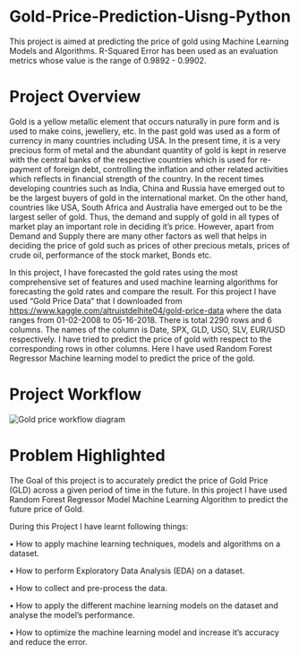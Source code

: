 # Gold-Price-Prediction-Uisng-Python
This project is aimed at predicting the price of gold using Machine Learning Models and Algorithms. R-Squared Error has been used as an evaluation metrics whose value is the range of 0.9892 - 0.9902.
# Project Overview
Gold is a yellow metallic element that occurs naturally in pure form and is used to make coins, jewellery, etc.  In the past gold was used as a form of currency in many countries including USA. In the present time, it is a very precious form of metal and the abundant quantity of gold is kept in reserve with the central banks of the respective countries which is used for re-payment of foreign debt, controlling the inflation and other related activities which reflects in financial strength of the country. In the recent times developing countries such as India, China and Russia have emerged out to be the largest buyers of gold in the international market. On the other hand, countries like USA, South Africa and Australia have emerged out to be the largest seller of gold. Thus, the demand and supply of gold in all types of market play an important role in deciding it’s price. However, apart from Demand and Supply there are many other factors as well that helps in deciding the price of gold such as prices of other precious metals, prices of crude oil, performance of the stock market, Bonds etc.

In this project, I have forecasted the gold rates using the most comprehensive set of features and used machine learning algorithms for forecasting the gold rates and compare the result. For this project I have used “Gold Price Data” that I downloaded from https://www.kaggle.com/altruistdelhite04/gold-price-data where the data ranges from 01-02-2008 to 05-16-2018. There is total 2290 rows and 6 columns. The names of the column is Date, SPX, GLD, USO, SLV, EUR/USD respectively. I have tried to predict the price of gold with respect to the corresponding rows in other columns. Here I have used Random Forest Regressor Machine learning model to predict the price of the gold.

# Project Workflow
![Gold price workflow diagram](https://user-images.githubusercontent.com/74102049/160400436-1f5f1af2-84a8-40b4-a123-8cda15cc927d.jpeg)

# Problem Highlighted
The Goal of this project is to accurately predict the price of Gold Price (GLD) across a given period of time in the future. In this project I have used Random Forest Regressor Model Machine Learning Algorithm to predict the future price of Gold.

During this Project I have learnt following things:

  •	How to apply machine learning techniques, models and algorithms on a dataset.

  •	How to perform Exploratory Data Analysis (EDA) on a dataset.

  •	How to collect and pre-process the data.

  •	How to apply the different machine learning models on the dataset and analyse the model’s performance.

  •	How to optimize the machine learning model and increase it’s accuracy and reduce the error.
